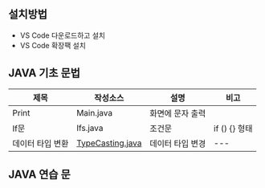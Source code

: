 ## 설치방법
- VS Code 다운로드하고 설치
- VS Code 확장팩 설치
## JAVA 기초 문법
| 제목 | 작성소스 | 설명 | 비고 |
| --- | --- | --- | --- |
| Print | Main.java| 화면에 문자 출력 | |
| If문 | Ifs.java | 조건문 | if () {} 형태 |
| 데이터 타입 변환 | [TypeCasting.java]([src/TypeCasting.java](https://github.com/lee000403/study_javas/blob/master/src/TypeCasting.java)) | 데이터 타입 변경 | --- |
## JAVA 연습 문

